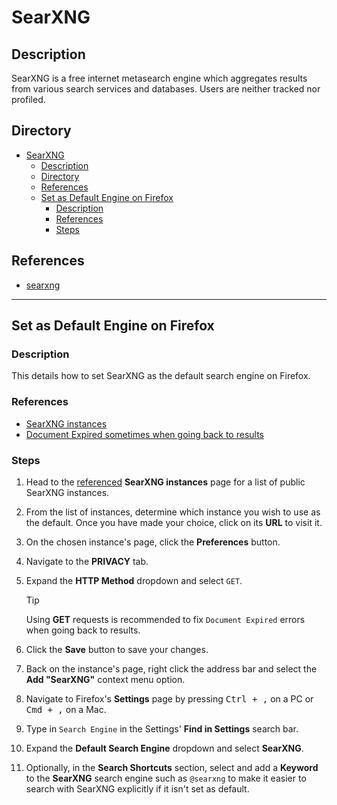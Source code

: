 # SearXNG

## Description

SearXNG is a free internet metasearch engine which aggregates results from various search services and databases. Users are neither tracked nor profiled.

## Directory

- [SearXNG](#searxng)
  - [Description](#description)
  - [Directory](#directory)
  - [References](#references)
  - [Set as Default Engine on Firefox](#set-as-default-engine-on-firefox)
    - [Description](#description-1)
    - [References](#references-1)
    - [Steps](#steps)

## References

- [searxng](https://github.com/searxng/searxng)

---

## Set as Default Engine on Firefox

### Description

This details how to set SearXNG as the default search engine on Firefox.

### References

- [SearXNG instances](https://searx.space)
- [Document Expired sometimes when going back to results](https://redlib.pussthecat.org/r/Searx/comments/11n0kcx/document_expired_sometimes_when_going_back_to)

### Steps

1. Head to the [referenced](#references-1) **SearXNG instances** page for a list of public SearXNG instances.

2. From the list of instances, determine which instance you wish to use as the default. Once you have made your choice, click on its **URL** to visit it.

3. On the chosen instance's page, click the **Preferences** button.

4. Navigate to the **PRIVACY** tab.

5. Expand the **HTTP Method** dropdown and select `GET`.

    > [!TIP]  
    > Using **GET** requests is recommended to fix `Document Expired` errors when going back to results.

6. Click the **Save** button to save your changes.

7. Back on the instance's page, right click the address bar and select the **Add "SearXNG"** context menu option.

8. Navigate to Firefox's **Settings** page by pressing <kbd>Ctrl + ,</kbd> on a PC or <kbd>Cmd + ,</kbd> on a Mac.

9. Type in `Search Engine` in the Settings' **Find in Settings** search bar.

10. Expand the **Default Search Engine** dropdown and select **SearXNG**.

11. Optionally, in the **Search Shortcuts** section, select and add a **Keyword** to the **SearXNG** search engine such as `@searxng` to make it easier to search with SearXNG explicitly if it isn't set as default.
